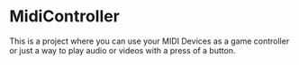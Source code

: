 # MidiController
This is a project where you can use your MIDI Devices as a game controller or just a way to play audio or videos with a press of a button. 
